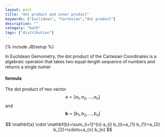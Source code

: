 ```yaml
---
layout: post
title: "dot product and inner product"
keywords: ["Euclidean", "Cartesian","dot product"]
description: ""
category: "math"
tags: ["distribution"]
---
```

{% include JB/setup %}

In Euclidean Gemometry, the dot product of the Cartesian Coordinates is a algebraic operaton that takes two equal-length sequence of numbers
and returns a single numer

#### formula

The dot product of two vector $$
\mathrm{a}=\left[a_{1}, a_{2}, \ldots, a_{n}\right]
$$ and $$
\mathbf{b}=\left[b_{1}, b_{2}, \dots, b_{n}\right]
$$

$$
\mathbf{a} \cdot \mathbf{b}=\sum_{i=1}^{n} a_{i} b_{i}=a_{1} b_{1}+a_{2} b_{2}+\cdots+a_{n} b_{n}
$$
